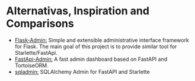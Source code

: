 # Alternativas, Inspiration and Comparisons

* [Flask-Admin:](https://github.com/flask-admin/flask-admin) Simple and extensible administrative interface framework for Flask. The main goal of this project is to provide similar tool for Starlette/FastApi.
* [FastApi-Admin:](https://github.com/fastapi-admin/fastapi-admin) A fast admin dashboard based on FastAPI and TortoiseORM.
* [sqladmin:](https://github.com/aminalaee/sqladmin) SQLAlchemy Admin for FastAPI and Starlette
